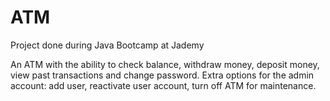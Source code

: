 # ATM

Project done during Java Bootcamp at Jademy

An ATM with the ability to check balance, withdraw money, deposit money, view past transactions and change password. Extra options for the admin account: add user, reactivate user account, turn off ATM for maintenance.


